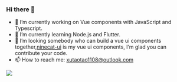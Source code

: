 ### Hi there 👋

- 🔭 I’m currently working on Vue components with JavaScript and Typescript.
- 🌱 I’m currently learning Node.js and Flutter.
- 👯 I’m looking somebody who can build a vue ui components together,[ninecat-ui](https://ninecat-ui.github.io/#/) is my vue ui components, I‘m glad you can contribute your code.
- 📫 How to reach me: xutaotao1108@outlook.com


<img src="https://github-readme-stats.vercel.app/api?username=Xutaotaotao&show_icons=true">
